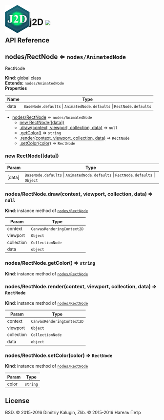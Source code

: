 <img src="https://github.com/fsggs/j2d/blob/0.2.0-dev/src/img/logo.png?raw=true" align="left" width="80"/>
<h1 align="left">j2D <a href="https://www.versioneye.com/user/projects/56afa5f63d82b9003761dfc8">
    <img src="https://www.versioneye.com/user/projects/56afa5f63d82b9003761dfc8/badge.svg?style=flat"/></a></h1>


## API Reference

<a name="nodes/RectNode"></a>

## nodes/RectNode ⇐ <code>nodes/AnimatedNode</code>
RectNode

**Kind**: global class  
**Extends:** <code>nodes/AnimatedNode</code>  
**Properties**

| Name | Type |
| --- | --- |
| data | <code>BaseNode.defaults</code> &#124; <code>AnimatedNode.defaults</code> &#124; <code>RectNode.defaults</code> | 


* [nodes/RectNode](#nodes/RectNode) ⇐ <code>nodes/AnimatedNode</code>
    * [new RectNode([data])](#new_nodes/RectNode_new)
    * [.draw(context, viewport, collection, data)](#nodes/RectNode+draw) ⇒ <code>null</code>
    * [.getColor()](#nodes/RectNode+getColor) ⇒ <code>string</code>
    * [.render(context, viewport, collection, data)](#nodes/RectNode+render) ⇒ <code>RectNode</code>
    * [.setColor(color)](#nodes/RectNode+setColor) ⇒ <code>RectNode</code>

<a name="new_nodes/RectNode_new"></a>

### new RectNode([data])

| Param | Type |
| --- | --- |
| [data] | <code>BaseNode.defaults</code> &#124; <code>AnimatedNode.defaults</code> &#124; <code>RectNode.defaults</code> &#124; <code>Object</code> | 

<a name="nodes/RectNode+draw"></a>

### nodes/RectNode.draw(context, viewport, collection, data) ⇒ <code>null</code>
**Kind**: instance method of <code>[nodes/RectNode](#nodes/RectNode)</code>  

| Param | Type |
| --- | --- |
| context | <code>CanvasRenderingContext2D</code> | 
| viewport | <code>Object</code> | 
| collection | <code>CollectionNode</code> | 
| data | <code>object</code> | 

<a name="nodes/RectNode+getColor"></a>

### nodes/RectNode.getColor() ⇒ <code>string</code>
**Kind**: instance method of <code>[nodes/RectNode](#nodes/RectNode)</code>  
<a name="nodes/RectNode+render"></a>

### nodes/RectNode.render(context, viewport, collection, data) ⇒ <code>RectNode</code>
**Kind**: instance method of <code>[nodes/RectNode](#nodes/RectNode)</code>  

| Param | Type |
| --- | --- |
| context | <code>CanvasRenderingContext2D</code> | 
| viewport | <code>Object</code> | 
| collection | <code>CollectionNode</code> | 
| data | <code>object</code> | 

<a name="nodes/RectNode+setColor"></a>

### nodes/RectNode.setColor(color) ⇒ <code>RectNode</code>
**Kind**: instance method of <code>[nodes/RectNode](#nodes/RectNode)</code>  

| Param | Type |
| --- | --- |
| color | <code>string</code> | 


## License

BSD. © 2015-2016 Dimitriy Kalugin, Zlib. © 2015-2016 Нагель Петр

